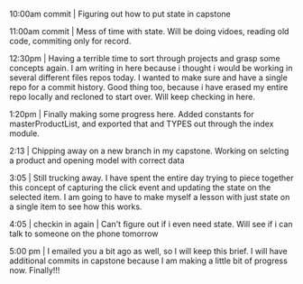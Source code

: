 10:00am commit | Figuring out how to put state in capstone

11:00am commit | Mess of time with state. Will be doing vidoes, reading old code, commiting only for record.

12:30pm | Having a terrible time to sort through projects and grasp some concepts again. I am writing in here because i thought i would be working in several different files repos today. I wanted to make sure and have a single repo for a commit history. Good thing too, because i have erased my entire repo locally and recloned to start over. Will keep checking in here. 


1:20pm | Finally making some progress here. Added constants for masterProductList, and exported that and TYPES out through the index module. 

2:13 | Chipping away on a new branch in my capstone. Working on selcting a product and opening model with correct data

3:05 | Still trucking away. I have spent the entire day trying to piece together this concept of capturing the click event and updating the state on the selected item. I am going to have to make myself a lesson with just state on a single item to see how this works. 

4:05 |  checkin in again | Can't figure out if i even need state. Will see if i can talk to someone on the phone tomorrow

5:00 pm | I emailed you a bit ago as well, so I will keep this brief. I will have additional commits in capstone because I am making a little bit of progress now. Finally!!!
